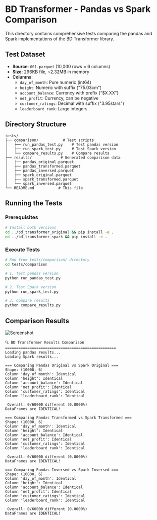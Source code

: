# BD Transformer - Pandas vs Spark Comparison

This directory contains comprehensive tests comparing the pandas and Spark implementations of the BD Transformer library.

## Test Dataset

- **Source**: `001.parquet` (10,000 rows × 6 columns)
- **Size**: 296KB file, ~2.32MB in memory
- **Columns**:
  - `day_of_month`: Pure numeric (int64)
  - `height`: Numeric with suffix ("75.03cm")
  - `account_balance`: Currency with prefix ("$X.XX")
  - `net_profit`: Currency, can be negative
  - `customer_ratings`: Decimal with suffix ("3.95stars") 
  - `leaderboard_rank`: Large integers

## Directory Structure

```
tests/
├── comparison/           # Test scripts
│   ├── run_pandas_test.py    # Test pandas version
│   ├── run_spark_test.py     # Test Spark version  
│   └── compare_results.py    # Compare results
├── results/             # Generated comparison data
│   ├── pandas_original.parquet
│   ├── pandas_transformed.parquet
│   ├── pandas_inversed.parquet
│   ├── spark_original.parquet
│   ├── spark_transformed.parquet
│   └── spark_inversed.parquet
└── README.md           # This file
```

## Running the Tests

### Prerequisites
```bash
# Install both versions
cd ../bd_transformer_original && pip install -e .
cd ../bd_transformer_spark && pip install -e .
```

### Execute Tests
```bash
# Run from tests/comparison/ directory
cd tests/comparison

# 1. Test pandas version
python run_pandas_test.py

# 2. Test Spark version  
python run_spark_test.py

# 3. Compare results
python compare_results.py
```

## Comparison Results
![Screenshot](https://drive.google.com/uc?export=view&id=1oNYgD1sq4VMauLA5X1DK94ymOlzQGUCk)
```
🔍 BD Transformer Results Comparison
==================================================
Loading pandas results...
Loading Spark results...

=== Comparing Pandas Original vs Spark Original ===
Shape: (10000, 6)
Column 'day_of_month': Identical
Column 'height': Identical
Column 'account_balance': Identical
Column 'net_profit': Identical
Column 'customer_ratings': Identical
Column 'leaderboard_rank': Identical

 Overall: 0/60000 different (0.0000%)
DataFrames are IDENTICAL!

=== Comparing Pandas Transformed vs Spark Transformed ===
Shape: (10000, 6)
Column 'day_of_month': Identical
Column 'height': Identical
Column 'account_balance': Identical
Column 'net_profit': Identical
Column 'customer_ratings': Identical
Column 'leaderboard_rank': Identical

 Overall: 0/60000 different (0.0000%)
DataFrames are IDENTICAL!

=== Comparing Pandas Inversed vs Spark Inversed ===
Shape: (10000, 6)
Column 'day_of_month': Identical
Column 'height': Identical
Column 'account_balance': Identical
Column 'net_profit': Identical
Column 'customer_ratings': Identical
Column 'leaderboard_rank': Identical

 Overall: 0/60000 different (0.0000%)
DataFrames are IDENTICAL!
```

